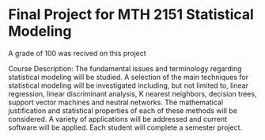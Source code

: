 # Final Project for MTH 2151 Statistical Modeling

A grade of 100 was recived on this project

Course Description: The fundamental issues and terminology regarding statistical modeling will be studied. A selection of the main techniques for statistical modeling will be investigated including, but not limited to, linear regression, linear discriminant analysis, K nearest neighbors, decision trees, support vector machines and neutral networks. The mathematical justification and statistical properties of each of these methods will be considered. A variety of applications will be addressed and current software will be applied. Each student will complete a semester project. 
